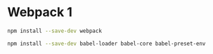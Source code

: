 
# Webpack 1

```bash
npm install --save-dev webpack
```

```bash
npm install --save-dev babel-loader babel-core babel-preset-env
```

